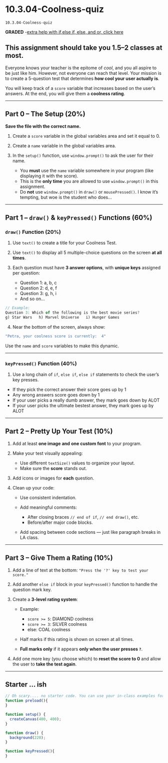 # 10.3.04-Coolness-quiz
```
10.3.04-Coolness-quiz
```
**GRADED**
-[extra help with if,else if, else, and or, click here](https://thecodingtrain.com/tracks/code-programming-with-p5-js/code/3-conditionals/3-else-if-and-or)

## This assignment should take you 1.5–2 classes at most.

Everyone knows your teacher is the epitome of *cool*, and you all aspire to be just like him. However, not everyone can reach that level.
Your mission is to create a 5-question test that determines **how cool your user actually is**.

You will keep track of a `score` variable that increases based on the user’s answers. At the end, you will give them a **coolness rating**.

---

## Part 0 – The Setup (20%)

**Save the file with the correct name.**

1. Create a `score` variable in the global variables area and set it equal to 0.
2. Create a `name` variable in the global variables area.
3. In the `setup()` function, use `window.prompt()` to ask the user for their name.

   * You **must** use the `name` variable somewhere in your program (like displaying it with the score).
   * This is the **only time** you are allowed to use `window.prompt()` in this assignment.
   * Do **not** use `window.prompt()` in `draw()` or `mousePressed()`. I know it’s tempting, but woe is the student who does...

---

## Part 1 – `draw()` & `keyPressed()` Functions (60%)

### `draw()` Function (20%)

1. Use `text()` to create a title for your Coolness Test.
2. Use `text()` to display all 5 multiple-choice questions on the screen **at all times**.
3. Each question must have **3 answer options**, with **unique keys** assigned per question:

   * Question 1: a, b, c
   * Question 2: d, e, f
   * Question 3: g, h, i
   * And so on...

```javascript
// Example:
Question 3: Which of the following is the best movie series?  
g) Star Wars   h) Marvel Universe   i) Hunger Games
```

4. Near the bottom of the screen, always show:

```javascript
"Petra, your coolness score is currently:  4"
```

Use the `name` and `score` variables to make this dynamic.

---

### `keyPressed()` Function (40%)

1. Use a long chain of `if`, `else if`, `else if` statements to check the user’s key presses.
* If they pick the correct answer their score goes up by 1
* Any wrong answers score goes down by 1
* If your user picks a really dumb answer, they mark goes down by ALOT
* If your user picks the ultimate bestest answer, they mark goes up by ALOT



---

## Part 2 – Pretty Up Your Test (10%)

1. Add at least **one image** **and** **one custom font** to your program.
2. Make your test visually appealing:

   * Use different `textSize()` values to organize your layout.
   * Make sure the **score** stands out.
3. Add icons or images for **each** question.
4. Clean up your code:

   * Use consistent indentation.
   * Add meaningful comments:

     * After closing braces `// end of if`, `// end draw()`, etc.
     * Before/after major code blocks.
   * Add spacing between code sections — just like paragraph breaks in LA class.

---

## Part 3 – Give Them a Rating (10%)

1. Add a line of text at the bottom:
   `"Press the '?' key to test your score."`

2. Add another `else if` block in your `keyPressed()` function to handle the question mark key.

3. Create a **3-level rating system**:

   * Example:

     * `score >= 5`: DIAMOND coolness
     * `score >= 3`: SILVER coolness
     * else: COAL coolness
   * Half marks if this rating is shown on screen at all times.
   * **Full marks only** if it appears **only when the user presses `?`**.

4. Add one more key (you choose which) to **reset the score to 0** and allow the user to **take the test again**.

---
## Starter ... ish
```javaScript
// Oh scary.... no starter code. You can use your in-class examples for help. 
function preload(){
}

function setup() {
  createCanvas(400, 400);
}

function draw() {
  background(220);
}

function keyPressed(){
}
```

